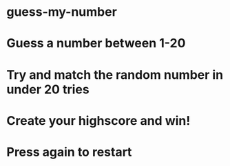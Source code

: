 # guess-my-number
# Guess a number between 1-20
# Try and match the random number in under 20 tries
# Create your highscore and win!
# Press again to restart
